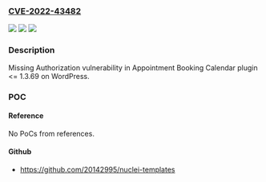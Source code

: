 ### [CVE-2022-43482](https://cve.mitre.org/cgi-bin/cvename.cgi?name=CVE-2022-43482)
![](https://img.shields.io/static/v1?label=Product&message=Appointment%20Booking%20Calendar%20(WordPress%20plugin)&color=blue)
![](https://img.shields.io/static/v1?label=Version&message=%3C%3D%201.3.69%3C%3D%201.3.69%20&color=brighgreen)
![](https://img.shields.io/static/v1?label=Vulnerability&message=CWE-862%20Missing%20Authorization&color=brighgreen)

### Description

Missing Authorization vulnerability in Appointment Booking Calendar plugin <= 1.3.69 on WordPress.

### POC

#### Reference
No PoCs from references.

#### Github
- https://github.com/20142995/nuclei-templates

